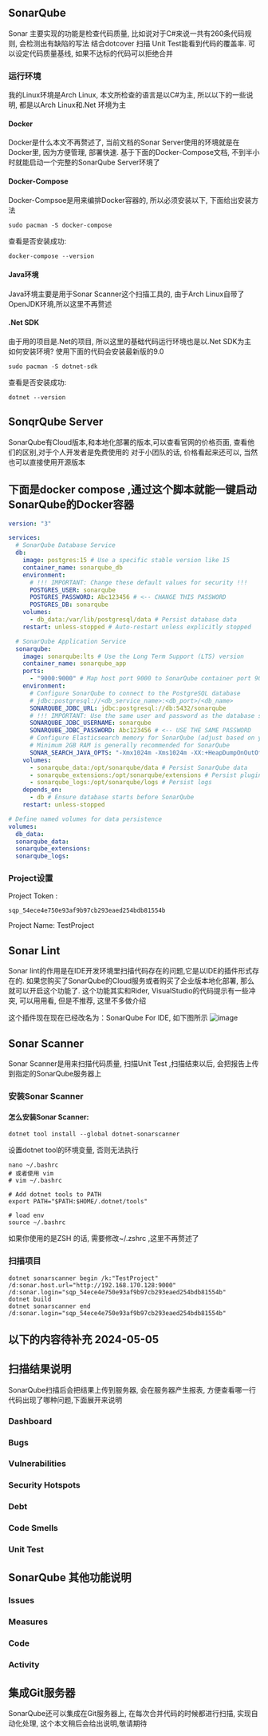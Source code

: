 ## SonarQube

Sonar 主要实现的功能是检查代码质量, 比如说对于C#来说一共有260条代码规则, 会检测出有缺陷的写法
结合dotcover 扫描 Unit Test能看到代码的覆盖率.
可以设定代码质量基线, 如果不达标的代码可以拒绝合并

### 运行环境
我的Linux环境是Arch Linux, 本文所检查的语言是以C#为主, 所以以下的一些说明, 都是以Arch Linux和.Net 环境为主

#### Docker
Docker是什么本文不再赘述了, 当前文档的Sonar Server使用的环境就是在Docker里, 因为方便管理, 部署快速.
基于下面的Docker-Compose文档, 不到半小时就能启动一个完整的SonarQube Server环境了

#### Docker-Compose
Docker-Compsoe是用来编排Docker容器的, 所以必须安装以下, 下面给出安装方法

```shell
sudo pacman -S docker-compose
```
查看是否安装成功:
```shell
docker-compose --version
```


#### Java环境
Java环境主要是用于Sonar Scanner这个扫描工具的, 由于Arch Linux自带了OpenJDK环境,所以这里不再赘述

#### .Net SDK
由于用的项目是.Net的项目, 所以这里的基础代码运行环境也是以.Net SDK为主
如何安装环境? 使用下面的代码会安装最新版的9.0

```shell
sudo pacman -S dotnet-sdk
```
查看是否安装成功:
```shell
dotnet --version
```


## SonqrQube Server

SonarQube有Cloud版本,和本地化部署的版本,可以查看官网的价格页面, 查看他们的区别,对于个人开发者是免费使用的
对于小团队的话, 价格看起来还可以, 当然也可以直接使用开源版本


## 下面是docker compose ,通过这个脚本就能一键启动SonarQube的Docker容器
```YAML
version: "3"

services:
  # SonarQube Database Service
  db:
    image: postgres:15 # Use a specific stable version like 15
    container_name: sonarqube_db
    environment:
      # !!! IMPORTANT: Change these default values for security !!!
      POSTGRES_USER: sonarqube
      POSTGRES_PASSWORD: Abc123456 # <-- CHANGE THIS PASSWORD
      POSTGRES_DB: sonarqube
    volumes:
      - db_data:/var/lib/postgresql/data # Persist database data
    restart: unless-stopped # Auto-restart unless explicitly stopped

  # SonarQube Application Service
  sonarqube:
    image: sonarqube:lts # Use the Long Term Support (LTS) version
    container_name: sonarqube_app
    ports:
      - "9000:9000" # Map host port 9000 to SonarQube container port 9000
    environment:
      # Configure SonarQube to connect to the PostgreSQL database
      # jdbc:postgresql://<db_service_name>:<db_port>/<db_name>
      SONARQUBE_JDBC_URL: jdbc:postgresql://db:5432/sonarqube
      # !!! IMPORTANT: Use the same user and password as the database service !!!
      SONARQUBE_JDBC_USERNAME: sonarqube
      SONARQUBE_JDBC_PASSWORD: Abc123456 # <-- USE THE SAME PASSWORD
      # Configure Elasticsearch memory for SonarQube (adjust based on your resources)
      # Minimum 2GB RAM is generally recommended for SonarQube
      SONAR_SEARCH_JAVA_OPTS: "-Xmx1024m -Xms1024m -XX:+HeapDumpOnOutOfMemoryError" # Example: 1GB heap
    volumes:
      - sonarqube_data:/opt/sonarqube/data # Persist SonarQube data
      - sonarqube_extensions:/opt/sonarqube/extensions # Persist plugins and extensions
      - sonarqube_logs:/opt/sonarqube/logs # Persist logs
    depends_on:
      - db # Ensure database starts before SonarQube
    restart: unless-stopped

# Define named volumes for data persistence
volumes:
  db_data:
  sonarqube_data:
  sonarqube_extensions:
  sonarqube_logs:

```

### Project设置
Project Token : 
```shell
sqp_54ece4e750e93af9b97cb293eaed254bdb81554b
```

Project Name: TestProject




## Sonar Lint
Sonar lint的作用是在IDE开发环境里扫描代码存在的问题,它是以IDE的插件形式存在的.
如果您购买了SonarQube的Cloud服务或者购买了企业版本地化部署, 那么就可以开启这个功能了.
这个功能其实和Rider, VisualStudio的代码提示有一些冲突, 可以用用看, 但是不推荐, 这里不多做介绍

这个插件现在现在已经改名为：SonarQube For IDE, 如下图所示
![image](https://github.com/user-attachments/assets/c159e1da-2260-4edb-b7bc-241491a40eb3)


## Sonar Scanner
Sonar Scanner是用来扫描代码质量, 扫描Unit Test ,扫描结束以后, 会把报告上传到指定的SonarQube服务器上

### 安装Sonar Scanner
#### 怎么安装Sonar Scanner:

```shell
dotnet tool install --global dotnet-sonarscanner
```
设置dotnet tool的环境变量, 否则无法执行

```shell
nano ~/.bashrc
# 或者使用 vim
# vim ~/.bashrc

# Add dotnet tools to PATH
export PATH="$PATH:$HOME/.dotnet/tools"

# load env
source ~/.bashrc
```

如果你使用的是ZSH 的话, 需要修改~/.zshrc ,这里不再赘述了

### 扫描项目
```shell
dotnet sonarscanner begin /k:"TestProject" /d:sonar.host.url="http://192.168.170.128:9000"  /d:sonar.login="sqp_54ece4e750e93af9b97cb293eaed254bdb81554b"
dotnet build
dotnet sonarscanner end /d:sonar.login="sqp_54ece4e750e93af9b97cb293eaed254bdb81554b"
```

以下的内容待补充 2024-05-05
---

## 扫描结果说明
SonarQube扫描后会把结果上传到服务器, 会在服务器产生报表, 方便查看哪一行代码出现了哪种问题,下面展开来说明

### Dashboard

### Bugs

### Vulnerabilities

### Security Hotspots

### Debt


### Code Smells


### Unit Test

## SonarQube 其他功能说明
### Issues


### Measures


### Code


### Activity



## 集成Git服务器
SonarQube还可以集成在Git服务器上, 在每次合并代码的时候都进行扫描, 实现自动化处理, 这个本文稍后会给出说明,敬请期待
